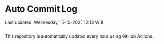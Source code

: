 # Auto Commit Log

Last updated: Wednesday, 15-10-2025 12:13 WIB

---

This repository is automatically updated every hour using GitHub Actions.
